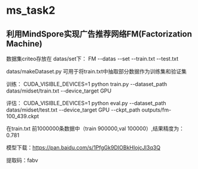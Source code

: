 # ms_task2

## 利用MindSpore实现广告推荐网络FM(Factorization Machine)

数据集criteo存放在 datas/set下：
  FM
  --datas
    --set
      --train.txt
      --test.txt
      
datas/makeDataset.py 可用于将train.txt中抽取部分数据作为训练集和验证集
<br />


训练：
CUDA_VISIBLE_DEVICES=1 python train.py --dataset_path datas/midset/train.txt --device_target GPU

评估：
CUDA_VISIBLE_DEVICES=1 python eval.py --dataset_path datas/midset/test.txt --device_target GPU --ckpt_path outputs/fm-100_439.ckpt
<br />

在train.txt 前1000000条数据中（train 900000,val 100000）,结果精度为：0.781

模型下载：https://pan.baidu.com/s/1PfgGk9DIOBkHIojcJI3q3Q

提取码：fabv
